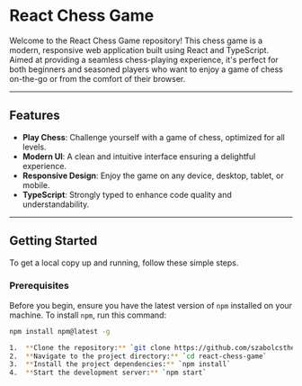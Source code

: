 # React Chess Game

Welcome to the React Chess Game repository! This chess game is a modern, responsive web application built using React and TypeScript. Aimed at providing a seamless chess-playing experience, it's perfect for both beginners and seasoned players who want to enjoy a game of chess on-the-go or from the comfort of their browser.

---

## Features

* **Play Chess**: Challenge yourself with a game of chess, optimized for all levels.
* **Modern UI**: A clean and intuitive interface ensuring a delightful experience.
* **Responsive Design**: Enjoy the game on any device, desktop, tablet, or mobile.
* **TypeScript**: Strongly typed to enhance code quality and understandability.

---

## Getting Started

To get a local copy up and running, follow these simple steps.

### Prerequisites

Before you begin, ensure you have the latest version of `npm` installed on your machine. To install `npm`, run this command:

```bash
npm install npm@latest -g

1.  **Clone the repository:** `git clone https://github.com/szabolcsthedeveloper/React-Chess`
2.  **Navigate to the project directory:** `cd react-chess-game`
3.  **Install the project dependencies:** `npm install`
4.  **Start the development server:** `npm start`
